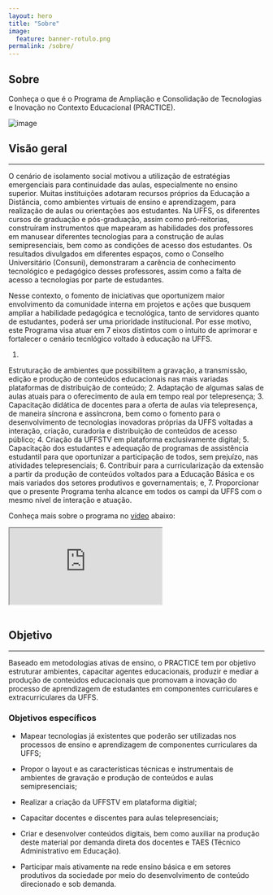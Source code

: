 ```yaml
---
layout: hero
title: "Sobre"
image:
  feature: banner-rotulo.png
permalink: /sobre/
---
```


<section class="fdb-block">
  <div class="container">
    <div class="row align-items-center pt-2">
      <div class="col-7 col-md-8 col-lg-7">
        <h2>Sobre</h2>
        <p class="lead">Conheça o que é o Programa de Ampliação e Consolidação de Tecnologias e Inovação no Contexto Educacional (PRACTICE).</p>
      </div>
      <div class="col-md-1"></div>
      <div class="col-md-3 mt-4">
        <p><img alt="image" class="card-img-top rounded-circle" src="/images/icons/ecology.svg"></p>
      </div>
    </div>
  </div>
</section>

## Visão geral
------
<p class="text-justify">O cenário de isolamento social motivou a utilização de estratégias emergenciais para continuidade das aulas, especialmente no ensino superior. Muitas instituições adotaram recursos próprios da Educação a Distância, como ambientes virtuais de ensino e aprendizagem, para realização de aulas ou orientações aos estudantes. Na UFFS, os diferentes cursos de graduação e pós-graduação, assim como pró-reitorias, construíram instrumentos que mapearam as habilidades dos professores em manusear diferentes tecnologias para a construção de aulas semipresenciais, bem como as condições de acesso dos estudantes. Os resultados divulgados em diferentes espaços, como o Conselho Universitário (Consuni), demonstraram a carência de conhecimento tecnológico e pedagógico desses professores, assim como a falta de acesso a tecnologias por parte de estudantes.

Nesse contexto, o fomento de iniciativas que oportunizem maior envolvimento da comunidade interna em projetos e ações que busquem ampliar a habilidade pedagógica e tecnológica, tanto de servidores quanto de estudantes, poderá ser uma prioridade institucional. Por esse motivo, este Programa visa atuar em 7 eixos distintos com o intuito de aprimorar e fortalecer o cenário tecnlógico voltado à educação na UFFS.</p>


1. <p class="text-justify">
Estruturação de ambientes que possibilitem a gravação, a transmissão, edição e produção de conteúdos educacionais nas mais variadas plataformas  de distribuição de conteúdo;
2. Adaptação de algumas salas de aulas atuais para o oferecimento de aula em tempo real por telepresença;
3. Capacitação didática de docentes para a oferta de aulas via telepresença, de maneira síncrona e assíncrona, bem como o fomento para o desenvolvimento de tecnologias inovadoras próprias da UFFS voltadas a interação, criação, curadoria e distribuição de conteúdos de acesso público;
4. Criação da UFFSTV em plataforma exclusivamente digital;
5. Capacitação dos estudantes e adequação de programas de assistência estudantil para que oportunizar a participação de todos, sem prejuízo, nas atividades telepresenciais;
6. Contribuir para a curricularização da extensão a partir da produção de conteúdos voltados para a Educação Básica e os mais variados dos setores produtivos e governamentais; e,
7. Proporcionar que o presente Programa tenha alcance em todos os campi da UFFS com o mesmo nível de interação e atuação.<p>

Conheça mais sobre o programa no [vídeo](https://www.youtube.com/watch?v=MBX_Ij4qSPc) abaixo:

<div class="embed-responsive embed-responsive-16by9">
  <iframe src="https://www.youtube.com/embed/MBX_Ij4qSPc" class="embed-responsive-item" allowfullscreen></iframe>
</div><br>

## Objetivo
------
<p class="text-justify">Baseado em metodologias ativas de ensino, o PRACTICE tem por objetivo estruturar ambientes, capacitar agentes educacionais, produzir e mediar a produção de conteúdos educacionais que promovam a inovação do processo de aprendizagem de estudantes em componentes curriculares e extracurriculares da UFFS.</p>

### Objetivos específicos

- Mapear tecnologias já existentes que poderão ser utilizadas nos processos de ensino e aprendizagem de componentes curriculares da UFFS;

- Propor o layout e as características técnicas e instrumentais de ambientes de gravação e produção de conteúdos e aulas semipresenciais;

- Realizar a criação da UFFSTV em plataforma digitial;

- Capacitar docentes e discentes para aulas telepresenciais;

- Criar e desenvolver conteúdos digitais, bem como auxiliar na produção deste material por demanda direta dos docentes e TAES (Técnico Administrativo em Educação).

- Participar mais ativamente na rede ensino básica e em setores produtivos da sociedade por meio do desenvolvimento de conteúdo direcionado e sob demanda.